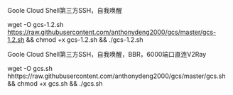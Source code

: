 
Goole Cloud Shell第三方SSH，自我唤醒

wget -O gcs-1.2.sh https://raw.githubusercontent.com/anthonydeng2000/gcs/master/gcs-1.2.sh && chmod +x gcs-1.2.sh && ./gcs-1.2.sh


Goole Cloud Shell第三方SSH，自我唤醒，BBR，6000端口直连V2Ray

wget -O gcs.sh hhttps://raw.githubusercontent.com/anthonydeng2000/gcs/master/gcs.sh && chmod +x gcs.sh && ./gcs.sh
